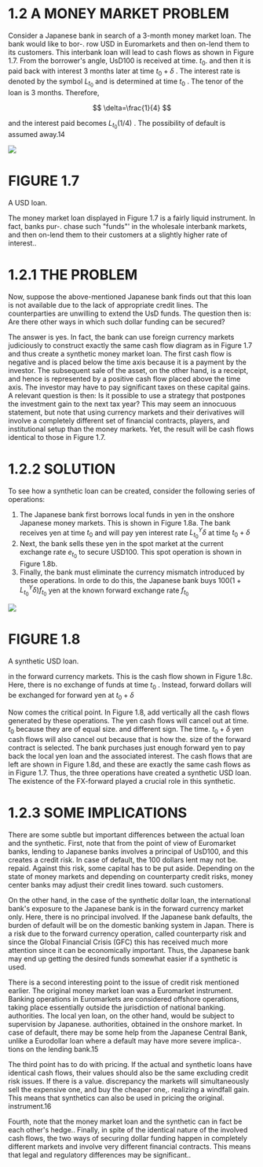 # 1.2 A MONEY MARKET PROBLEM  

Consider a Japanese bank in search of a 3-month money market loan. The bank would like to bor-. row USD in Euromarkets and then on-lend them to its customers. This interbank loan will lead to cash flows as shown in Figure 1.7. From the borrower's angle, UsD100 is received at time. $t_{0}.$ and then it is paid back with interest 3 months later at time $t_{0}+\delta$ . The interest rate is denoted by the symbol $L_{t_{0}}$ and is determined at time $t_{0}$ . The tenor of the loan is 3 months. Therefore,  

$$
\delta=\frac{1}{4}
$$  

and the interest paid becomes $L_{t_{0}}(1/4)$ . The possibility of default is assumed away.14  

![](222790bdf5b349ae5feff0e91422b9095578263c986193bc68228b0ae3aeb6b3.jpg)  

# FIGURE 1.7  

A USD loan.  

The money market loan displayed in Figure 1.7 is a fairly liquid instrument. In fact, banks pur-. chase such "funds"' in the wholesale interbank markets, and then on-lend them to their customers at a slightly higher rate of interest..  

# 1.2.1 THE PROBLEM  

Now, suppose the above-mentioned Japanese bank finds out that this loan is not available due to the lack of appropriate credit lines. The counterparties are unwilling to extend the UsD funds. The question then is: Are there other ways in which such dollar funding can be secured?  

The answer is yes. In fact, the bank can use foreign currency markets judiciously to construct exactly the same cash flow diagram as in Figure 1.7 and thus create a synthetic money market loan. The first cash flow is negative and is placed below the time axis because it is a payment by the investor. The subsequent sale of the asset, on the other hand, is a receipt, and hence is represented by a positive cash flow placed above the time axis. The investor may have to pay significant taxes on these capital gains. A relevant question is then: Is it possible to use a strategy that postpones the investment gain to the next tax year? This may seem an innocuous statement, but note that using currency markets and their derivatives will involve a completely different set of financial contracts, players, and institutional setup than the money markets. Yet, the result will be cash flows identical to those in Figure 1.7.  

# 1.2.2 SOLUTION  

To see how a synthetic loan can be created, consider the following series of operations:  

1. The Japanese bank first borrows local funds in yen in the onshore Japanese money markets. This is shown in Figure 1.8a. The bank receives yen at time $t_{0}$ and will pay yen interest rate $L_{t_{0}}^{Y}\delta$ at time $t_{0}+\delta$   
2. Next, the bank sells these yen in the spot market at the current exchange rate $e_{t_{0}}$ to secure USD100. This spot operation is shown in Figure 1.8b.   
3. Finally, the bank must eliminate the currency mismatch introduced by these operations. In orde to do this, the Japanese bank buys $100(1+L_{t_{0}}^{Y}\delta)f_{t_{0}}$ yen at the known forward exchange rate $f_{t_{0}}$  

![](fc1ac72220aae73707f8df5fc51911aaf546afbc7bf2e882faba0c0135fbbc94.jpg)  

# FIGURE 1.8  

A synthetic USD loan.  

in the forward currency markets. This is the cash flow shown in Figure 1.8c. Here, there is no exchange of funds at time $t_{0}$ . Instead, forward dollars will be exchanged for forward yen at $t_{0}+\delta$  

Now comes the critical point. In Figure 1.8, add vertically all the cash flows generated by these operations. The yen cash flows will cancel out at time. $t_{0}$ because they are of equal size. and different sign. The time. $t_{0}+\delta$ yen cash flows will also cancel out because that is how the. size of the forward contract is selected. The bank purchases just enough forward yen to pay back the local yen loan and the associated interest. The cash flows that are left are shown in Figure 1.8d, and these are exactly the same cash flows as in Figure 1.7. Thus, the three operations have created a synthetic USD loan. The existence of the FX-forward played a crucial role in this synthetic.  

# 1.2.3 SOME IMPLICATIONS  

There are some subtle but important differences between the actual loan and the synthetic. First, note that from the point of view of Euromarket banks, lending to Japanese banks involves a principal of UsD100, and this creates a credit risk. In case of default, the 100 dollars lent may not be. repaid. Against this risk, some capital has to be put aside. Depending on the state of money markets and depending on counterparty credit risks, money center banks may adjust their credit lines toward. such customers.  

On the other hand, in the case of the synthetic dollar loan, the international bank's exposure to the Japanese bank is in the forward currency market only. Here, there is no principal involved. If the Japanese bank defaults, the burden of default will be on the domestic banking system in Japan. There is a risk due to the forward currency operation, called counterparty risk and since the Global Financial Crisis (GFC) this has received much more attention since it can be economically important. Thus, the Japanese bank may end up getting the desired funds somewhat easier if a synthetic is used.  

There is a second interesting point to the issue of credit risk mentioned earlier. The original money market loan was a Euromarket instrument. Banking operations in Euromarkets are considered offshore operations, taking place essentially outside the jurisdiction of national banking. authorities. The local yen loan, on the other hand, would be subject to supervision by Japanese. authorities, obtained in the onshore market. In case of default, there may be some help from the Japanese Central Bank, unlike a Eurodollar loan where a default may have more severe implica-. tions on the lending bank.15  

The third point has to do with pricing. If the actual and synthetic loans have identical cash flows, their values should also be the same excluding credit risk issues. If there is a value. discrepancy the markets will simultaneously sell the expensive one, and buy the cheaper one,. realizing a windfall gain. This means that synthetics can also be used in pricing the original. instrument.16  

Fourth, note that the money market loan and the synthetic can in fact be each other's hedge.. Finally, in spite of the identical nature of the involved cash flows, the two ways of securing dollar funding happen in completely different markets and involve very different financial contracts. This means that legal and regulatory differences may be significant..  
